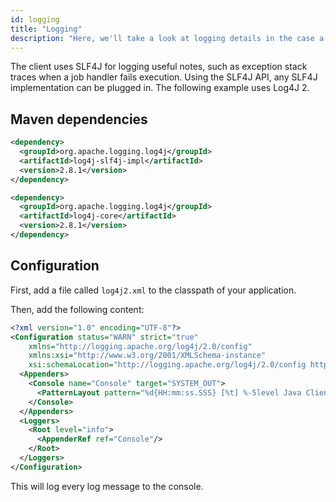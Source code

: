 ```yaml
---
id: logging
title: "Logging"
description: "Here, we'll take a look at logging details in the case a job handler fails execution."
---
```


The client uses SLF4J for logging useful notes, such as exception stack traces when a job handler fails execution. Using the SLF4J API, any SLF4J implementation can be plugged in. The following example uses Log4J 2.

## Maven dependencies

```xml
<dependency>
  <groupId>org.apache.logging.log4j</groupId>
  <artifactId>log4j-slf4j-impl</artifactId>
  <version>2.8.1</version>
</dependency>

<dependency>
  <groupId>org.apache.logging.log4j</groupId>
  <artifactId>log4j-core</artifactId>
  <version>2.8.1</version>
</dependency>
```

## Configuration

First, add a file called `log4j2.xml` to the classpath of your application.

Then, add the following content:

```xml
<?xml version="1.0" encoding="UTF-8"?>
<Configuration status="WARN" strict="true"
    xmlns="http://logging.apache.org/log4j/2.0/config"
    xmlns:xsi="http://www.w3.org/2001/XMLSchema-instance"
    xsi:schemaLocation="http://logging.apache.org/log4j/2.0/config https://raw.githubusercontent.com/apache/logging-log4j2/log4j-2.8.1/log4j-core/src/main/resources/Log4j-config.xsd">
  <Appenders>
    <Console name="Console" target="SYSTEM_OUT">
      <PatternLayout pattern="%d{HH:mm:ss.SSS} [%t] %-5level Java Client: %logger{36} - %msg%n"/>
    </Console>
  </Appenders>
  <Loggers>
    <Root level="info">
      <AppenderRef ref="Console"/>
    </Root>
  </Loggers>
</Configuration>
```

This will log every log message to the console.
